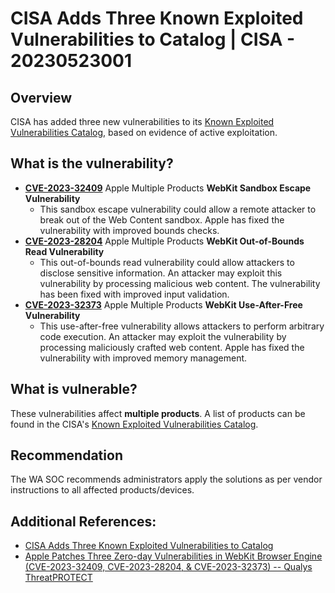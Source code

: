 # CISA Adds Three Known Exploited Vulnerabilities to Catalog | CISA - 20230523001

## Overview
CISA has added three new vulnerabilities to its [Known Exploited Vulnerabilities Catalog](https://www.cisa.gov/known-exploited-vulnerabilities-catalog "Known Exploited Vulnerabilities Catalog"), based on evidence of active exploitation.

## What is the vulnerability?
- [**CVE-2023-32409**](https://cve.mitre.org/cgi-bin/cvename.cgi?name=CVE-2023-32409) Apple Multiple Products **WebKit Sandbox Escape Vulnerability**
    - This sandbox escape vulnerability could allow a remote attacker to break out of the Web Content sandbox. Apple has fixed the vulnerability with improved bounds checks.
- [**CVE-2023-28204**](https://cve.mitre.org/cgi-bin/cvename.cgi?name=CVE-2023-28204) Apple Multiple Products **WebKit Out-of-Bounds Read Vulnerability**
    - This out-of-bounds read vulnerability could allow attackers to disclose sensitive information. An attacker may exploit this vulnerability by processing malicious web content. The vulnerability has been fixed with improved input validation.
- [**CVE-2023-32373**](https://cve.mitre.org/cgi-bin/cvename.cgi?name=CVE-2023-32373) Apple Multiple Products **WebKit Use-After-Free Vulnerability**
    - This use-after-free vulnerability allows attackers to perform arbitrary code execution. An attacker may exploit the vulnerability by processing maliciously crafted web content. Apple has fixed the vulnerability with improved memory management.

## What is vulnerable? 
These vulnerabilities affect **multiple products**. A list of products can be found in the CISA's [Known Exploited Vulnerabilities Catalog](https://www.cisa.gov/known-exploited-vulnerabilities-catalog).

## Recommendation
The WA SOC recommends administrators apply the solutions as per vendor instructions to all affected products/devices.

## Additional References:
- [CISA Adds Three Known Exploited Vulnerabilities to Catalog](https://www.cisa.gov/news-events/alerts/2023/05/22/cisa-adds-three-known-exploited-vulnerabilities-catalog)
- [Apple Patches Three Zero-day Vulnerabilities in WebKit Browser Engine (CVE-2023-32409, CVE-2023-28204, & CVE-2023-32373) -- Qualys ThreatPROTECT](https://threatprotect.qualys.com/2023/05/19/apple-three-zero-day-vulnerabilities-in-webkit-browser-engine-cve-2023-32409-cve-2023-28204-cve-2023-32373/)